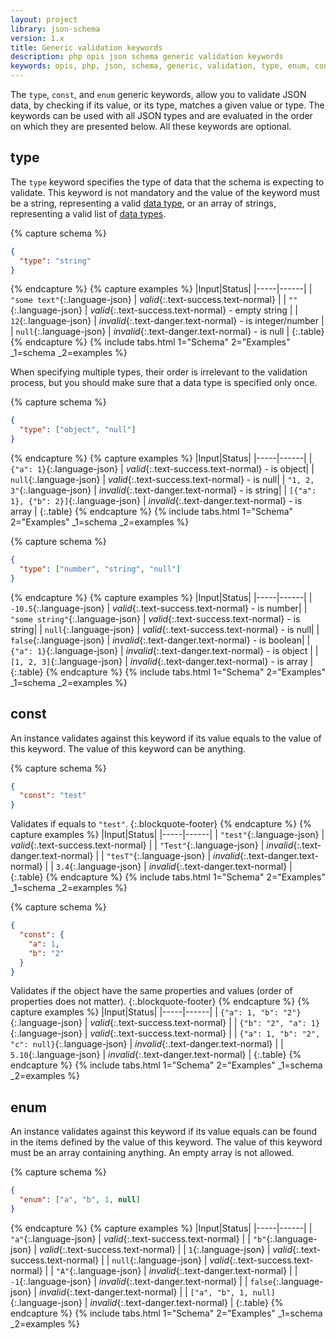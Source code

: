 ```yaml
---
layout: project
library: json-schema
version: 1.x
title: Generic validation keywords
description: php opis json schema generic validation keywords
keywords: opis, php, json, schema, generic, validation, type, enum, const
---
```


The `type`, `const`, and `enum` generic keywords, allow you to validate JSON data, 
by checking if its value, or its type, matches a given value or type. 
The keywords can be used with all JSON types and are evaluated in the order on which they are presented below. 
All these keywords are optional.


## type

The `type` keyword specifies the type of data that the schema is expecting to validate.
This keyword is not mandatory and the value of the keyword must be a string,
representing a valid [data type][data_types], or an array of strings, representing a
valid list of [data types][data_types].

{% capture schema %}
```json
{
  "type": "string"
}
```
{% endcapture %}
{% capture examples %}
|Input|Status|
|-----|------|
| `"some text"`{:.language-json} | *valid*{:.text-success.text-normal} |
| `""`{:.language-json} | *valid*{:.text-success.text-normal} - empty string |
| `12`{:.language-json} | *invalid*{:.text-danger.text-normal} - is integer/number |
| `null`{:.language-json} | *invalid*{:.text-danger.text-normal} - is null |
{:.table}
{% endcapture %}
{% include tabs.html 1="Schema" 2="Examples" _1=schema _2=examples %}

When specifying multiple types, their order is irrelevant to the validation process, but
you should make sure that a data type is specified only once. 

{% capture schema %}
```json
{
  "type": ["object", "null"]
}
```
{% endcapture %}
{% capture examples %}
|Input|Status|
|-----|------|
| `{"a": 1}`{:.language-json} | *valid*{:.text-success.text-normal} - is object|
| `null`{:.language-json} | *valid*{:.text-success.text-normal} - is null|
| `"1, 2, 3"`{:.language-json} | *invalid*{:.text-danger.text-normal} - is string|
| `[{"a": 1}, {"b": 2}]`{:.language-json} | *invalid*{:.text-danger.text-normal} - is array |
{:.table}
{% endcapture %}
{% include tabs.html 1="Schema" 2="Examples" _1=schema _2=examples %}

{% capture schema %}
```json
{
  "type": ["number", "string", "null"]
}
```
{% endcapture %}
{% capture examples %}
|Input|Status|
|-----|------|
| `-10.5`{:.language-json} | *valid*{:.text-success.text-normal} - is number|
| `"some string"`{:.language-json} | *valid*{:.text-success.text-normal} - is string|
| `null`{:.language-json} | *valid*{:.text-success.text-normal} - is null|
| `false`{:.language-json} | *invalid*{:.text-danger.text-normal} - is boolean|
| `{"a": 1}`{:.language-json} | *invalid*{:.text-danger.text-normal} - is object |
| `[1, 2, 3]`{:.language-json} | *invalid*{:.text-danger.text-normal} - is array |
{:.table}
{% endcapture %}
{% include tabs.html 1="Schema" 2="Examples" _1=schema _2=examples %}

## const

An instance validates against this keyword if its value equals to the
value of this keyword. The value of this keyword can be anything.

{% capture schema %}
```json
{
  "const": "test"
}
```
Validates if equals to `"test"`.
{:.blockquote-footer}
{% endcapture %}
{% capture examples %}
|Input|Status|
|-----|------|
| `"test"`{:.language-json} | *valid*{:.text-success.text-normal} |
| `"Test"`{:.language-json} | *invalid*{:.text-danger.text-normal} |
| `"tesT"`{:.language-json} | *invalid*{:.text-danger.text-normal} |
| `3.4`{:.language-json} | *invalid*{:.text-danger.text-normal} |
{:.table}
{% endcapture %}
{% include tabs.html 1="Schema" 2="Examples" _1=schema _2=examples %}

{% capture schema %}
```json
{
  "const": {
    "a": 1,
    "b": "2"
  }
}
```
Validates if the object have the same properties and values (order of properties does not matter).
{:.blockquote-footer}
{% endcapture %}
{% capture examples %}
|Input|Status|
|-----|------|
| `{"a": 1, "b": "2"}`{:.language-json} | *valid*{:.text-success.text-normal} |
| `{"b": "2", "a": 1}`{:.language-json} | *valid*{:.text-success.text-normal} |
| `{"a": 1, "b": "2", "c": null}`{:.language-json} | *invalid*{:.text-danger.text-normal} |
| `5.10`{:.language-json} | *invalid*{:.text-danger.text-normal} |
{:.table}
{% endcapture %}
{% include tabs.html 1="Schema" 2="Examples" _1=schema _2=examples %}


## enum

An instance validates against this keyword if its value equals can be
found in the items defined by the value of this keyword. 
The value of this keyword must be an array containing anything.
An empty array is not allowed.

{% capture schema %}
```json
{
  "enum": ["a", "b", 1, null]
}
```
{% endcapture %}
{% capture examples %}
|Input|Status|
|-----|------|
| `"a"`{:.language-json} | *valid*{:.text-success.text-normal} |
| `"b"`{:.language-json} | *valid*{:.text-success.text-normal} |
| `1`{:.language-json} | *valid*{:.text-success.text-normal} |
| `null`{:.language-json} | *valid*{:.text-success.text-normal} |
| `"A"`{:.language-json} | *invalid*{:.text-danger.text-normal} |
| `-1`{:.language-json} | *invalid*{:.text-danger.text-normal} |
| `false`{:.language-json} | *invalid*{:.text-danger.text-normal} |
| `["a", "b", 1, null]`{:.language-json} | *invalid*{:.text-danger.text-normal} |
{:.table}
{% endcapture %}
{% include tabs.html 1="Schema" 2="Examples" _1=schema _2=examples %}


[data_types]: ./structure.html#data-types "Data types"
